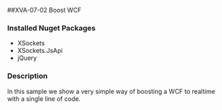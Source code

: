 ##XVA-07-02 Boost WCF


### Installed Nuget Packages

- XSockets
- XSockets.JsApi
- jQuery

### Description


In this sample we show a very simple way of boosting a WCF to realtime with a single line of code.